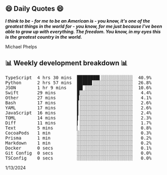 ## 😄 Daily Quotes 😄

_**I think to be - for me to be an American is - you know, it's one of the greatest things in the world for - you know, for me just because I've been able to grow up with everything. The freedom. You know, in my eyes this is the greatest country in the world.**_

Michael Phelps



## 📊 Weekly development breakdown 📊

<pre>TypeScript  4 hrs 30 mins  ████████▌░░░░░░░░░░░░  40.9%
Python      2 hrs 57 mins  █████▋░░░░░░░░░░░░░░░  26.8%
JSON        1 hr 9 mins    ██▏░░░░░░░░░░░░░░░░░░  10.6%
Swift       29 mins        ▉░░░░░░░░░░░░░░░░░░░░   4.4%
Other       27 mins        ▊░░░░░░░░░░░░░░░░░░░░   4.1%
Bash        17 mins        ▌░░░░░░░░░░░░░░░░░░░░   2.6%
YAML        17 mins        ▌░░░░░░░░░░░░░░░░░░░░   2.6%
JavaScript  16 mins        ▌░░░░░░░░░░░░░░░░░░░░   2.4%
TOML        14 mins        ▍░░░░░░░░░░░░░░░░░░░░   2.3%
Diff        11 mins        ▎░░░░░░░░░░░░░░░░░░░░   1.7%
Text        5 mins         ▏░░░░░░░░░░░░░░░░░░░░   0.8%
CocoaPods   1 min          ░░░░░░░░░░░░░░░░░░░░░   0.3%
Prisma      1 min          ░░░░░░░░░░░░░░░░░░░░░   0.2%
Markdown    1 min          ░░░░░░░░░░░░░░░░░░░░░   0.2%
Docker      0 secs         ░░░░░░░░░░░░░░░░░░░░░   0.1%
Git Config  0 secs         ░░░░░░░░░░░░░░░░░░░░░   0.0%
TSConfig    0 secs         ░░░░░░░░░░░░░░░░░░░░░   0.0%</pre>

1/13/2024